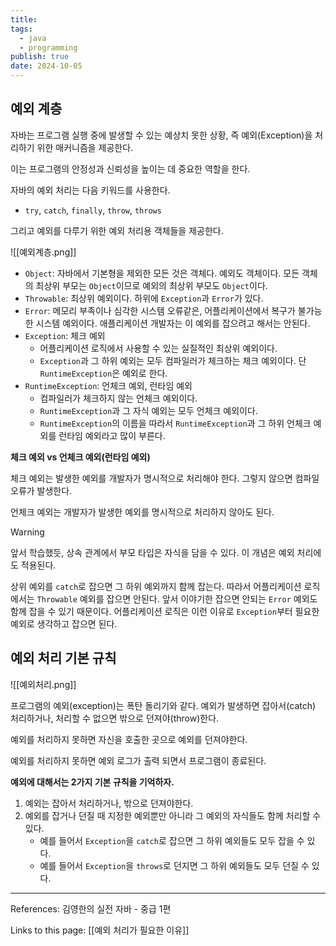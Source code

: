 ```yaml
---
title: 
tags:
  - java
  - programming
publish: true
date: 2024-10-05
---
```

## 예외 계층
자바는 프로그램 실행 중에 발생할 수 있는 예상치 못한 상황, 즉 예외(Exception)을 처리하기 위한 매커니즘을 제공한다.

이는 프로그램의 안정성과 신뢰성을 높이는 데 중요한 역할을 한다.

자바의 예외 처리는 다음 키워드를 사용한다.
- `try`, `catch`, `finally`, `throw`, `throws`

그리고 예외를 다루기 위한 예외 처리용 객체들을 제공한다.

![[예외계층.png]]

- `Object`: 자바에서 기본형을 제외한 모든 것은 객체다. 예외도 객체이다. 모든 객체의 최상위 부모는 `Object`이므로 예외의 최상위 부모도 `Object`이다.
- `Throwable`: 최상위 예외이다. 하위에 `Exception`과 `Error`가 있다.
- `Error`: 메모리 부족이나 심각한 시스템 오류같은, 어플리케이션에서 복구가 불가능한 시스템 예외이다. 애플리케이션 개발자는 이 예외를 잡으려고 해서는 안된다.
- `Exception`: 체크 예외
	- 어플리케이션 로직에서 사용할 수 있는 실질적인 최상위 예외이다.
	- `Exception`과 그 하위 예외는 모두 컴파일러가 체크하는 체크 예외이다. 단 `RuntimeException`은 예외로 한다.
- `RuntimeException`: 언체크 예외, 런타임 예외
	- 컴파일러가 체크하지 않는 언체크 예외이다.
	- `RuntimeException`과 그 자식 예외는 모두 언체크 예외이다.
	- `RuntimeException`의 이름을 따라서 `RuntimeException`과 그 하위 언체크 예외를 런타임 예외라고 많이 부른다.

**체크 예외 vs 언체크 예외(런타임 예외)**

체크 예외는 발생한 예외를 개발자가 명시적으로 처리해야 한다. 그렇지 않으면 컴파일 오류가 발생한다.

언체크 예외는 개발자가 발생한 예외를 명시적으로 처리하지 않아도 된다.

> [!warning]
> 앞서 학습했듯, 상속 관계에서 부모 타입은 자식을 담을 수 있다. 이 개념은 예외 처리에도 적용된다.
> 
> 상위 예외를 `catch`로 잡으면 그 하위 예외까지 함께 잡는다. 따라서 어플리케이션 로직에서는 `Throwable` 예외를 잡으면 안된다. 앞서 이야기한 잡으면 안되는 `Error` 예외도 함께 잡을 수 있기 때문이다. 어플리케이션 로직은 이런 이유로 `Exception`부터 필요한 예외로 생각하고 잡으면 된다.

## 예외 처리 기본 규칙
![[예외처리.png]]

프로그램의 예외(exception)는 폭탄 돌리기와 같다. 예외가 발생하면 잡아서(catch) 처리하거나, 처리할 수 없으면 밖으로 던져야(throw)한다.

예외를 처리하지 못하면 자신을 호출한 곳으로 예외를 던져야한다.

예외를 처리하지 못하면 예외 로그가 출력 되면서 프로그램이 종료된다.

**예외에 대해서는 2가지 기본 규칙을 기억하자.**
1. 예외는 잡아서 처리하거나, 밖으로 던져야한다.
2. 예외를 잡거나 던질 때 지정한 예외뿐만 아니라 그 예외의 자식들도 함께 처리할 수 있다.
	- 예를 들어서 `Exception`을 `catch`로 잡으면 그 하위 예외들도 모두 잡을 수 있다.
	- 예를 들어서 `Exception`을 `throws`로 던지면 그 하위 예외들도 모두 던질 수 있다.
---
References: 김영한의 실전 자바 - 중급 1편

Links to this page: [[예외 처리가 필요한 이유]]